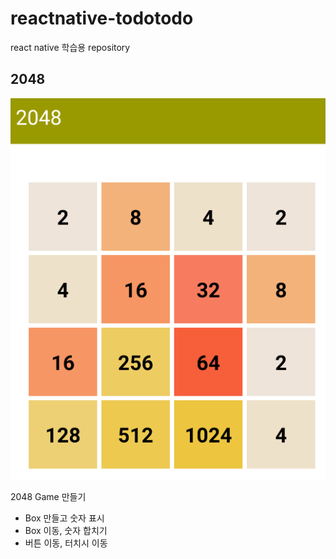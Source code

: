 # reactnative-todotodo

react native 학습용 repository


## 2048
![fail](./assets/2048fail.png)

2048 Game 만들기
- Box 만들고 숫자 표시
- Box 이동, 숫자 합치기
- 버튼 이동, 터치시 이동